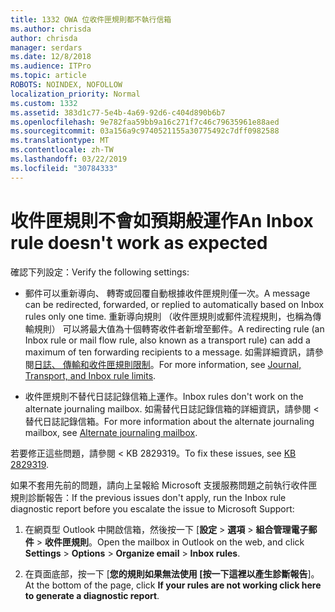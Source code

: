```yaml
---
title: 1332 OWA 位收件匣規則都不執行信箱
ms.author: chrisda
author: chrisda
manager: serdars
ms.date: 12/8/2018
ms.audience: ITPro
ms.topic: article
ROBOTS: NOINDEX, NOFOLLOW
localization_priority: Normal
ms.custom: 1332
ms.assetid: 383d1c77-5e4b-4a69-92d6-c404d890b6b7
ms.openlocfilehash: 9e782faa59bb9a16c271f7c46c79635961e88aed
ms.sourcegitcommit: 03a156a9c9740521155a30775492c7dff0982588
ms.translationtype: MT
ms.contentlocale: zh-TW
ms.lasthandoff: 03/22/2019
ms.locfileid: "30784333"
---
```

# <a name="an-inbox-rule-doesnt-work-as-expected"></a><span data-ttu-id="61b05-102">收件匣規則不會如預期般運作</span><span class="sxs-lookup"><span data-stu-id="61b05-102">An Inbox rule doesn't work as expected</span></span>

<span data-ttu-id="61b05-103">確認下列設定：</span><span class="sxs-lookup"><span data-stu-id="61b05-103">Verify the following settings:</span></span>
  
- <span data-ttu-id="61b05-104">郵件可以重新導向、 轉寄或回覆自動根據收件匣規則僅一次。</span><span class="sxs-lookup"><span data-stu-id="61b05-104">A message can be redirected, forwarded, or replied to automatically based on Inbox rules only one time.</span></span> <span data-ttu-id="61b05-105">重新導向規則 （收件匣規則或郵件流程規則，也稱為傳輸規則） 可以將最大值為十個轉寄收件者新增至郵件。</span><span class="sxs-lookup"><span data-stu-id="61b05-105">A redirecting rule (an Inbox rule or mail flow rule, also known as a transport rule) can add a maximum of ten forwarding recipients to a message.</span></span> <span data-ttu-id="61b05-106">如需詳細資訊，請參閱[日誌、 傳輸和收件匣規則限制](https://docs.microsoft.com/office365/servicedescriptions/exchange-online-service-description/exchange-online-limits)。</span><span class="sxs-lookup"><span data-stu-id="61b05-106">For more information, see [Journal, Transport, and Inbox rule limits](https://docs.microsoft.com/office365/servicedescriptions/exchange-online-service-description/exchange-online-limits).</span></span>
    
- <span data-ttu-id="61b05-107">收件匣規則不替代日誌記錄信箱上運作。</span><span class="sxs-lookup"><span data-stu-id="61b05-107">Inbox rules don't work on the alternate journaling mailbox.</span></span> <span data-ttu-id="61b05-108">如需替代日誌記錄信箱的詳細資訊，請參閱 <<c0>替代日誌記錄信箱。</span><span class="sxs-lookup"><span data-stu-id="61b05-108">For more information about the alternate journaling mailbox, see [Alternate journaling mailbox](https://docs.microsoft.com/Exchange/security-and-compliance/journaling/journaling#alternate-journaling-mailbox).</span></span>
    
<span data-ttu-id="61b05-109">若要修正這些問題，請參閱 < <b0>KB 2829319</b0>。</span><span class="sxs-lookup"><span data-stu-id="61b05-109">To fix these issues, see [KB 2829319](https://support.microsoft.com/kb/2829319).</span></span>
  
<span data-ttu-id="61b05-110">如果不套用先前的問題，請向上呈報給 Microsoft 支援服務問題之前執行收件匣規則診斷報告：</span><span class="sxs-lookup"><span data-stu-id="61b05-110">If the previous issues don't apply, run the Inbox rule diagnostic report before you escalate the issue to Microsoft Support:</span></span>
  
1. <span data-ttu-id="61b05-111">在網頁型 Outlook 中開啟信箱，然後按一下 [**設定** \> **選項** \> **組合管理電子郵件** \> **收件匣規則**。</span><span class="sxs-lookup"><span data-stu-id="61b05-111">Open the mailbox in Outlook on the web, and click **Settings** \> **Options** \> **Organize email** \> **Inbox rules**.</span></span>
    
2. <span data-ttu-id="61b05-112">在頁面底部，按一下 [**您的規則如果無法使用 [按一下這裡以產生診斷報告**]。</span><span class="sxs-lookup"><span data-stu-id="61b05-112">At the bottom of the page, click **If your rules are not working click here to generate a diagnostic report**.</span></span>
    

